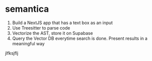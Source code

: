 # semantica

1. Build a NextJS app that has a text box as an input
2. Use Treesitter to parse code
3. Vectorize the AST, store it on Supabase
4. Query the Vector DB everytime search is done. Present results in a meaningful way 

jlfksjflj
